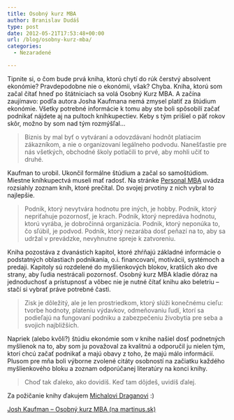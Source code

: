 ```yaml
---
title: Osobný kurz MBA
author: Branislav Dudáš
type: post
date: 2012-05-21T17:53:48+00:00
url: /blog/osobny-kurz-mba/
categories:
  - Nezaradené

---
```

Tipnite si, o čom bude prvá kniha, ktorú chytí do rúk čerstvý absolvent ekonómie? Pravdepodobne nie o ekonómii, však? Chyba. Kniha, ktorú som začal čítať hneď po štátniciach sa volá Osobný Kurz MBA. A začína zaujímavo: podľa autora Josha Kaufmana nemá zmysel platiť za štúdium ekonómie. Všetky potrebné informácie k tomu aby ste boli spôsobilí začať podnikať nájdete aj na pultoch kníhkupectiev. Keby s tým prišiel o päť rokov skôr, možno by som nad tým rozmýšľal&#8230;
  
<!--more-->

> Biznis by mal byť o vytváraní a odovzdávaní hodnôt platiacim zákazníkom, a nie o organizovaní legálneho podvodu. Nanešťastie pre nás všetkých, obchodné školy potlačili to prvé, aby mohli učiť to druhé.

Kaufman to urobil. Ukončil formálne štúdium a začal so samoštúdiom. Miestne kníhkupectvá museli mať radosť. Na stránke [Personal MBA][1] uvádza rozsiahly zoznam kníh, ktoré prečítal. Do svojej prvotiny z nich vybral to najlepšie.

> Podnik, ktorý nevytvára hodnotu pre iných, je hobby. Podnik, ktorý nepriťahuje pozornosť, je krach. Podnik, ktorý nepredáva hodnotu, ktorú vyrába, je dobročinná organizácia. Podnik, ktorý neponúka to, čo sľúbil, je podvod. Podnik, ktorý nezarába dosť peňazí na to, aby sa udržal v prevádzke, nevyhnutne spreje k zatvoreniu.

Kniha pozostáva z dvanástich kapitol, ktoré zhŕňajú základné informácie o podstatných oblastiach podnikania, o.i. financovaní, motivácii, systémoch a predaji. Kapitoly sú rozdelené do myšlienkových blokov, kratších ako dve strany, aby ľudia nestrácali pozornosť. Osobný kurz MBA kladie dôraz na jednoduchosť a prístupnosť a vôbec nie je nutné čítať knihu ako beletriu &#8211; stačí si vybrať práve potrebné časti.

> Zisk je dôležitý, ale je len prostriedkom, ktorý slúži konečnému cieľu: tvorbe hodnoty, plateniu výdavkov, odmeňovaniu ľudí, ktorí sa podieľajú na fungovaní podniku a zabezpečeniu živobytia pre seba a svojich najbližších.

Napriek (alebo kvôli?) štúdiu ekonómie som v knihe našiel dosť podnetných myšlienok na to, aby som ju považoval za kvalitnú a odporučil ju nielen tým, ktorí chcú začať podnikať a majú obavy z toho, že majú málo informácií. Plusom pre mňa boli výborne zvolené citáty osobností na začiatku každého myšlienkového bloku a zoznam odporúčanej literatúry na konci knihy.

> Choď tak ďaleko, ako dovidíš. Keď tam dôjdeš, uvidíš ďalej.

Za požičanie knihy ďakujem [Michalovi Draganovi][2] :)

[Josh Kaufman &#8211; Osobný kurz MBA (na martinus.sk)][3]

 [1]: http://personalmba.com/ "Personal MBA"
 [2]: https://twitter.com/#!/michaldragan "Michal Dragan na Twitteri"
 [3]: http://www.martinus.sk/?uItem=123369&z=branod "Osobný kurz MBA"